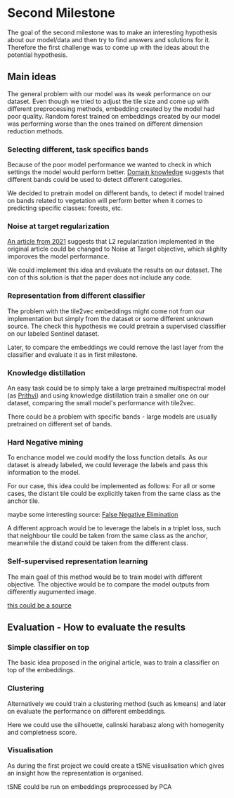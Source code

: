 # Second Milestone

The goal of the second milestone was to make an interesting hypothesis about our model/data and then try to find answers and solutions for it. Therefore the first challenge was to come up with the ideas about the potential hypothesis.

## Main ideas
The general problem with our model was its weak performance on our dataset. Even though we tried to adjust the tile size and come up with different preprocessing methods, embedding created by the model had poor quality. Random forest trained on embeddings created by our model was performing worse than the ones trained on different dimension reduction methods.



### Selecting different, task specifics bands
Because of the poor model performance we wanted to check in which settings the model would perform better. [Domain knowledge](https://gisgeography.com/sentinel-2-bands-combinations/?fbclid=IwAR2LXmFCnhJAeyMbyBSZ8xpp9b2gYGDswTLFxjVpw2AjaRnyAEM8h4OATxA) suggests that different bands could be used to detect different categories.

We decided to pretrain model on different bands, to detect if model trained on bands related to vegetation will perform better when it comes to predicting specific classes: forests, etc.

### Noise at target regularization
[An article from 2021](https://www.researchgate.net/publication/356458961_Tile2vec_with_predicting_noise_for_land_cover_classification) suggests that L2 regularization implemented in the original article could be changed to Noise at Target objective, which slighlty imporoves the model performance.

We could implement this idea and evaluate the results on our dataset. The con of this solution is that the paper does not include any code.


### Representation from different classifier
The problem with the tile2vec embeddings might come not from our implementation but simply from the dataset or some different unknown source. The check this hypothesis we could pretrain a supervised classifier on our labeled Sentinel dataset.

Later, to compare the embeddings we could remove the last layer from the classifier and evaluate it as in first milestone. 

### Knowledge distillation
An easy task could be to simply take a large pretrained multispectral model (as [Prithvi](https://huggingface.co/ibm-nasa-geospatial/Prithvi-100M)) and using knowledge distillation train a smaller one on our dataset, comparing the small model's performance with tile2vec.

There could be a problem with specific bands - large models are usually pretrained on different set of bands.

### Hard Negative mining
To enchance model we could modify the loss function details. As our dataset is already labeled, we could leverage the labels and pass this information to the model. 

For our case, this idea could be implemented as follows:
For all or some cases, the distant tile could be explicitly taken from the same class as the anchor tile.

maybe some interesting source: [False Negative Elimination](https://arxiv.org/pdf/2308.04380)


A different approach would be to leverage the labels in a triplet loss, such that neighbour tile could be taken from the same class as the anchor, meanwhile the distand could be taken from the different class.

### Self-supervised representation learning
The main goal of this method would be to train model with different objective. The objective would be to compare the model outputs from differently augumented image.

[this could be a source](https://medium.com/analytics-vidhya/self-supervised-representation-learning-in-computer-vision-part-2-8254aaee937c)




## Evaluation - How to evaluate the results

### Simple classifier on top
The basic idea proposed in the original article, was to train a classifier on top of the embeddings. 

### Clustering 
Alternatively we could train a clustering method (such as kmeans) and later on evaluate the performance on different embeddings.

Here we could use the silhouette, calinski harabasz along with homogenity and completness score.

### Visualisation

As during the first project we could create a tSNE visualisation which gives an insight how the representation is organised.

tSNE could be run on embeddings preprocessed by PCA

